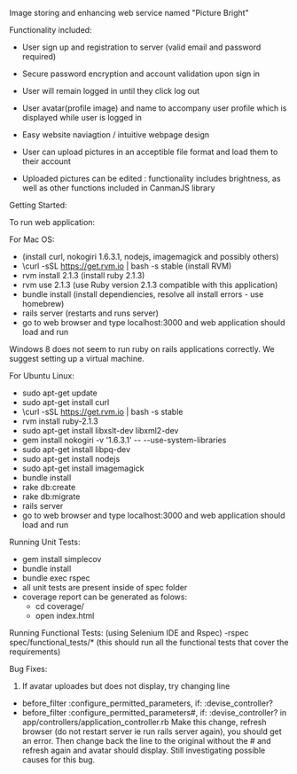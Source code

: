Image storing and enhancing web service named "Picture Bright"

Functionality included:
- User sign up and registration to server (valid email and password required)

- Secure password encryption and account validation upon sign in
- User will remain logged in until they click log out
- User avatar(profile image) and name to accompany user profile which is displayed while user is logged in
- Easy website naviagtion / intuitive webpage design
- User can upload pictures in an acceptible file format and load them to their account
- Uploaded pictures can be edited : functionality includes brightness, as well as other functions included in CanmanJS library

Getting Started:

To run web application:

For Mac OS:
- (install curl, nokogiri 1.6.3.1, nodejs, imagemagick and possibly others)
-  \curl -sSL https://get.rvm.io | bash -s stable (install RVM)
-  rvm install 2.1.3 (install ruby 2.1.3)
-  rvm use 2.1.3 (use Ruby version 2.1.3 compatible with this application)
-  bundle install (install dependiencies, resolve all install errors - use homebrew)
-  rails server (restarts and runs server)
-  go to web browser and type localhost:3000 and web application should load and run

Windows 8 does not seem to run ruby on rails applications correctly. We suggest setting up a virtual machine.

For Ubuntu Linux:
-  sudo apt-get update
-  sudo apt-get install curl
-  \curl -sSL https://get.rvm.io | bash -s stable
-  rvm install ruby-2.1.3
-  sudo apt-get install libxslt-dev libxml2-dev
-  gem install nokogiri -v '1.6.3.1' -- --use-system-libraries
-  sudo apt-get install libpq-dev
-  sudo apt-get install nodejs
-  sudo apt-get install imagemagick
-  bundle install
-  rake db:create
-  rake db:migrate
-  rails server
-  go to web browser and type localhost:3000 and web application should load and run


Running Unit Tests:
- gem install simplecov
- bundle install
- bundle exec rspec
- all unit tests are present inside of spec folder
- coverage report can be generated as folows:
	- cd coverage/
	- open index.html

Running Functional Tests: (using Selenium IDE and Rspec)
-rspec spec/functional_tests/* (this should run all the functional tests that cover the requirements)

Bug Fixes:
1) If avatar uploades but does not display, try changing line
- before_filter :configure_permitted_parameters, if: :devise_controller?
- before_filter :configure_permitted_parameters#, if: :devise_controller?
in app/controllers/application_controller.rb
Make this change, refresh browser (do not restart server ie run rails server again), you should get an error. Then change 
back the line to the original without the # and refresh again and avatar should display.
Still investigating possible causes for this bug.
